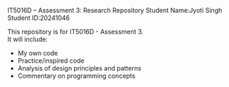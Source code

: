 IT5016D – Assessment 3: Research Repository
Student Name:Jyoti Singh  
Student ID:20241046  

This repository is for IT5016D - Assessment 3.  
It will include:
- My own code
- Practice/inspired code
- Analysis of design principles and patterns
- Commentary on programming concepts
